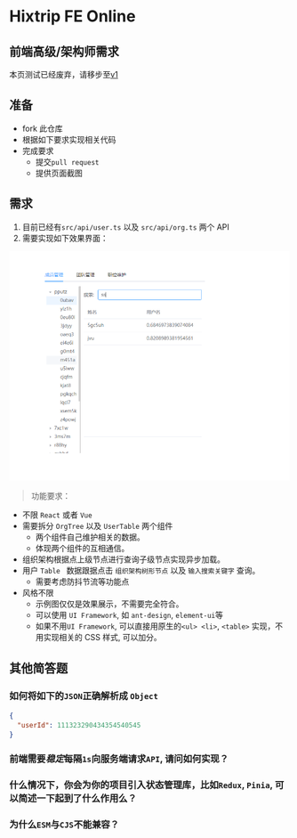 # Hixtrip FE Online

## 前端高级/架构师需求

本页测试已经废弃，请移步至[v1](https://github.com/hixtrip/fe-online/tree/v1)

## 准备

- fork 此仓库
- 根据如下要求实现相关代码
- 完成要求
  - 提交`pull request`
  - 提供页面截图

## 需求

1. 目前已经有`src/api/user.ts` 以及 `src/api/org.ts` 两个 API
2. 需要实现如下效果界面：

![](./docs/preview.jpg)

> 功能要求：

- 不限 `React` 或者 `Vue`
- 需要拆分 `OrgTree` 以及 `UserTable` 两个组件
  - 两个组件自己维护相关的数据。
  - 体现两个组件的互相通信。
- 组织架构根据点上级节点进行查询子级节点实现异步加载。
- 用户 `Table ` 数据跟据点击 `组织架构树形节点` 以及 `输入搜索关键字` 查询。
  - 需要考虑防抖节流等功能点
- 风格不限
  - 示例图仅仅是效果展示，不需要完全符合。
  - 可以使用 `UI Framework`, 如 `ant-design`, `element-ui`等
  - 如果不用`UI Framework`, 可以直接用原生的`<ul> <li>`, `<table>` 实现，不用实现相关的 CSS 样式, 可以加分。

## 其他简答题

### 如何将如下的`JSON`正确解析成 `Object`

```json
{
  "userId": 111323290434354540545
}
```

### 前端需要*稳定*每隔`1s`向服务端请求`API`, 请问如何实现？

### 什么情况下，你会为你的项目引入状态管理库，比如`Redux`, `Pinia`, 可以简述一下起到了什么作用么？

### 为什么`ESM`与`CJS`不能兼容？
